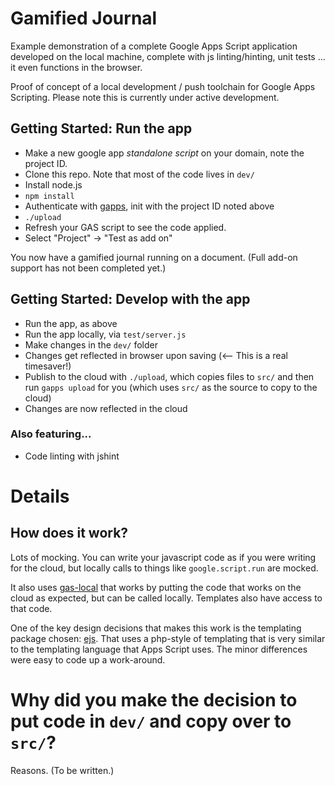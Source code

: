 # Gamified Journal

Example demonstration of a complete Google Apps Script application developed on the local machine, complete with js linting/hinting, unit tests ... it even functions in the browser.

Proof of concept of a local development / push toolchain for Google Apps Scripting. Please note this is currently under active development.

## Getting Started: Run the app

* Make a new google app *standalone script* on your domain, note the project ID.
* Clone this repo. Note that most of the code lives in `dev/`
* Install node.js
* `npm install`
* Authenticate with [gapps](https://www.npmjs.com/package/node-google-apps-script), init with the project ID noted above
* `./upload`
* Refresh your GAS script to see the code applied.
* Select "Project" -> "Test as add on"

You now have a gamified journal running on a document. (Full add-on support has not been completed yet.)

## Getting Started: Develop with the app

* Run the app, as above
* Run the app locally, via `test/server.js`
* Make changes in the `dev/` folder
* Changes get reflected in browser upon saving (<-- This is a real timesaver!)
* Publish to the cloud with `./upload`, which copies files to `src/` and then run `gapps upload` for you (which uses `src/` as the source to copy to the cloud)
* Changes are now reflected in the cloud

### Also featuring...

* Code linting with jshint

# Details

## How does it work?

Lots of mocking. You can write your javascript code as if you were writing for the cloud, but locally calls to things like `google.script.run` are mocked. 

It also uses [gas-local](https://github.com/mzagorny/gas-local) that works by putting the code that works on the cloud as expected, but can be called locally. Templates also have access to that code.

One of the key design decisions that makes this work is the templating package chosen: [ejs](http://ejs.co). That uses a php-style of templating that is very similar to the templating language that Apps Script uses. The minor differences were easy to code up a work-around.

# Why did you make the decision to put code in `dev/` and copy over to `src/`?

Reasons. (To be written.)
